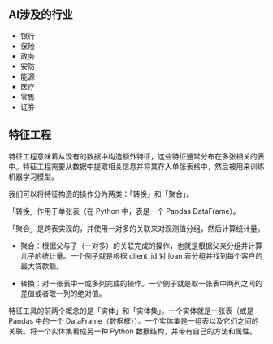 

## AI涉及的行业
- 银行
- 保险
- 政务
- 安防
- 能源
- 医疗
- 零售
- 证券



## 特征工程

特征工程意味着从现有的数据中构造额外特征，这些特征通常分布在多张相关的表中。特征工程需要从数据中提取相关信息并将其存入单张表格中，然后被用来训练机器学习模型。

我们可以将特征构造的操作分为两类：「转换」和「聚合」。

「转换」作用于单张表（在 Python 中，表是一个 Pandas DataFrame）。

「聚合」是跨表实现的，并使用一对多的关联来对观测值分组，然后计算统计量。

- 聚合：根据父与子（一对多）的关联完成的操作，也就是根据父亲分组并计算儿子的统计量。一个例子就是根据 client_id 对 loan 表分组并找到每个客户的最大贷款额。

- 转换：对一张表中一或多列完成的操作。一个例子就是取一张表中两列之间的差值或者取一列的绝对值。

特征工具的前两个概念的是「实体」和「实体集」。一个实体就是一张表（或是 Pandas 中的一个 DataFrame（数据框））。一个实体集是一组表以及它们之间的关联。将一个实体集看成另一种 Python 数据结构，并带有自己的方法和属性。


